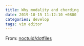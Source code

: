 ```yaml
---
title: Why modality and chording
date: 2019-10-15 11:12:10 +0800
categories: develop
tags: vim editor
---
```


From: [noctuid/dotfiles](https://github.com/noctuid/dotfiles/blob/master/emacs/editing.org)
<!-- more -->
